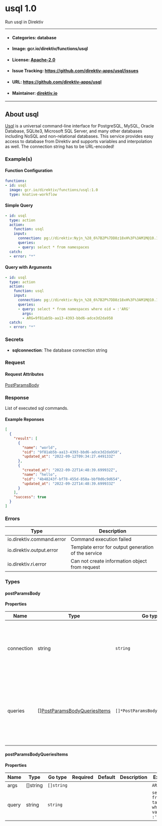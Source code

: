 
# usql 1.0

Run usql in Direktiv

---
- #### Categories: database
- #### Image: gcr.io/direktiv/functions/usql 
- #### License: [Apache-2.0](https://www.apache.org/licenses/LICENSE-2.0)
- #### Issue Tracking: https://github.com/direktiv-apps/usql/issues
- #### URL: https://github.com/direktiv-apps/usql
- #### Maintainer: [direktiv.io](https://www.direktiv.io) 
---

## About usql

[Usql](https://github.com/xo/usql) is a universal command-line interface for PostgreSQL, MySQL, Oracle Database, SQLite3, Microsoft SQL Server, and many other databases including NoSQL and non-relational databases.  This service provides easy access to database from Direktiv and supports variables and interpolation as well. 
The connection string has to be URL-encoded!

### Example(s)
  #### Function Configuration
```yaml
functions:
- id: usql
  image: gcr.io/direktiv/functions/usql:1.0
  type: knative-workflow
```
   #### Simple Query
```yaml
- id: usql
  type: action
  action:
    function: usql
    input: 
      connection: pg://direktiv:Nyjn_%28_6%7B2P%7DD8z18xH%3F%3AM1M@10.100.6.7:5432/direktiv
      queries:
      - query: select * from namespaces
  catch:
  - error: "*"
```
   #### Query with Arguments
```yaml
- id: usql
  type: action
  action:
    function: usql
    input: 
      connection: pg://direktiv:Nyjn_%28_6%7B2P%7DD8z18xH%3F%3AM1M@10.100.6.7:5432/direktiv
      queries:
      - query: select * from namespaces where oid = :'ARG'
        args:
        - ARG=9f81ab5b-aa13-4393-bbd6-adce3d2da958
  catch:
  - error: "*"
```

   ### Secrets


- **sqlconnection**: The database connection string






### Request



#### Request Attributes
[PostParamsBody](#post-params-body)

### Response
  List of executed sql commands.
#### Example Reponses
    
```json
[
  {
    "result": [
      {
        "name": "world",
        "oid": "9f81ab5b-aa13-4393-bbd6-adce3d2da958",
        "updated_at": "2022-09-12T09:34:27.449133Z"
      },
      {
        "created_at": "2022-09-22T14:48:39.699932Z",
        "name": "hello",
        "oid": "4b48243f-bf78-455d-858a-bbf0d6c9d654",
        "updated_at": "2022-09-22T14:48:39.699933Z"
      }
    ],
    "success": true
  }
]
```

### Errors
| Type | Description
|------|---------|
| io.direktiv.command.error | Command execution failed |
| io.direktiv.output.error | Template error for output generation of the service |
| io.direktiv.ri.error | Can not create information object from request |


### Types
#### <span id="post-params-body"></span> postParamsBody

  



**Properties**

| Name | Type | Go type | Required | Default | Description | Example |
|------|------|---------|:--------:| ------- |-------------|---------|
| connection | string| `string` | ✓ | | Connection string for sql commands. This will be used for all commands and has to be URL-encoded. | `pg://myuser:mypwd@MYDATABAESERVER:5432` |
| queries | [][PostParamsBodyQueriesItems](#post-params-body-queries-items)| `[]*PostParamsBodyQueriesItems` |  | | List of sql commands. Commands can use interpolation:<br/> query: select * from table where id = :'ID'<br/> args: ID=123 | `{"args":["KEY=1"],"query":"select * from mytable where key = :'KEY'"}` |


#### <span id="post-params-body-queries-items"></span> postParamsBodyQueriesItems

  



**Properties**

| Name | Type | Go type | Required | Default | Description | Example |
|------|------|---------|:--------:| ------- |-------------|---------|
| args | []string| `[]string` |  | |  | `ARG=myarg` |
| query | string| `string` |  | |  | `select * from table where value = :'ARG'` |

 

